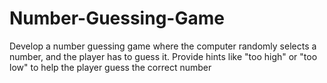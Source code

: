 # Number-Guessing-Game
<p>
Develop a number guessing game where the computer randomly selects a number, and the player has to guess it. Provide hints like "too high" or "too low" to help the player guess the correct number
</p>

